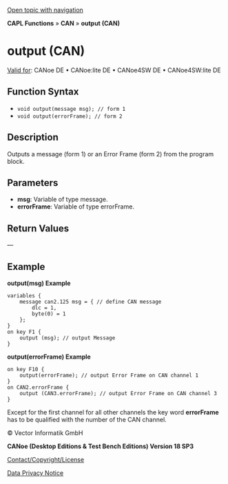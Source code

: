 [Open topic with navigation](../../../../../CANoeDEFamily.htm#Topics/CAPLFunctions/CAN/Functions/CAPLfunctionOutput.md)

**CAPL Functions** » **CAN** » **output (CAN)**

# output (CAN)

[Valid for](../../../Shared/FeatureAvailability.md): CANoe DE • CANoe:lite DE • CANoe4SW DE • CANoe4SW:lite DE

## Function Syntax

- `void output(message msg); // form 1`
- `void output(errorFrame); // form 2`

## Description

Outputs a message (form 1) or an Error Frame (form 2) from the program block.

## Parameters

- **msg**: Variable of type message.
- **errorFrame**: Variable of type errorFrame.

## Return Values

—

## Example

**output(msg) Example**

```plaintext
variables {
    message can2.125 msg = { // define CAN message 
        dlc = 1,
        byte(0) = 1
    };
}
on key F1 {
    output (msg); // output Message
}
```

**output(errorFrame) Example**

```plaintext
on key F10 {
    output(errorFrame); // output Error Frame on CAN channel 1
}
on CAN2.errorFrame {
    output (CAN3.errorFrame); // output Error Frame on CAN channel 3
}
```

Except for the first channel for all other channels the key word **errorFrame** has to be qualified with the number of the CAN channel.

© Vector Informatik GmbH

**CANoe (Desktop Editions & Test Bench Editions) Version 18 SP3**

[Contact/Copyright/License](../../../Shared/ContactCopyrightLicense.md)

[Data Privacy Notice](https://www.vector.com/int/en/company/get-info/privacy-policy/)